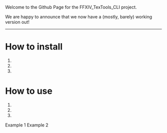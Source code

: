 Welcome to the Github Page for the FFXIV_TexTools_CLI project.

We are happy to announce that we now have a (mostly, barely) working version out!

----

# How to install
1.
2.
3.

# How to use
1.
2.
3.

Example 1
Example 2
